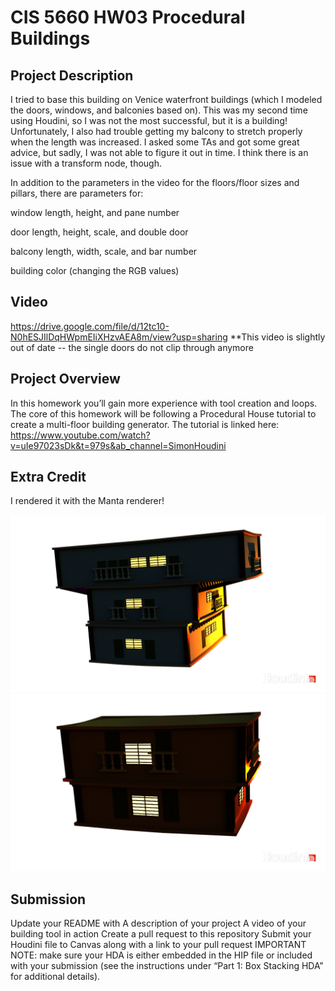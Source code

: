 # CIS 5660 HW03 Procedural Buildings

## Project Description 

I tried to base this building on Venice waterfront buildings (which I modeled the doors, windows, and balconies based on). This was my second time using Houdini, so I was not the most successful, but it is a building! Unfortunately, I also had trouble getting my balcony to stretch properly when the length was increased. I asked some TAs and got some great advice, but sadly, I was not able to figure it out in time. I think there is an issue with a transform node, though.  

In addition to the parameters in the video for the floors/floor sizes and pillars, there are parameters for: 

window length, height, and pane number 

door length, height, scale, and double door 

balcony length, width, scale, and bar number 

building color (changing the RGB values) 

## Video 

https://drive.google.com/file/d/12tc10-N0hESJIlDqHWpmEIiXHzvAEA8m/view?usp=sharing
**This video is slightly out of date -- the single doors do not clip through anymore 

## Project Overview
In this homework you’ll gain more experience with tool creation and loops. The core of this homework will be following a Procedural House tutorial to create a multi-floor building generator. The tutorial is linked here: 
https://www.youtube.com/watch?v=uIe97023sDk&t=979s&ab_channel=SimonHoudini 

## Extra Credit 

I rendered it with the Manta renderer! 

<img src="https://github.com/thumun/hw03-buildings/blob/main/building1.png?raw=true" /> 
<img src="https://github.com/thumun/hw03-buildings/blob/main/building2.png?raw=true" />

## Submission
Update your README with 
A description of your project 
A video of your building tool in action 
Create a pull request to this repository 
Submit your Houdini file to Canvas along with a link to your pull request 
IMPORTANT NOTE: make sure your HDA is either embedded in the HIP file or included with your submission (see the instructions under “Part 1: Box Stacking HDA” for additional details).
